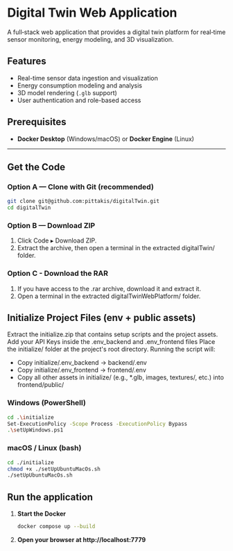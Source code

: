 # Digital Twin Web Application

A full‑stack web application that provides a digital twin platform for real‑time sensor monitoring, energy modeling, and 3D visualization.

## Features

- Real-time sensor data ingestion and visualization  
- Energy consumption modeling and analysis  
- 3D model rendering (`.glb` support)  
- User authentication and role-based access  

## Prerequisites

- **Docker Desktop** (Windows/macOS) or **Docker Engine** (Linux)

---

## Get the Code

### Option A — Clone with Git (recommended)
```bash
git clone git@github.com:pittakis/digitalTwin.git
cd digitalTwin
```

### Option B — Download ZIP
1. Click Code ▸ Download ZIP.
2. Extract the archive, then open a terminal in the extracted digitalTwin/ folder.

### Option C - Download the RAR
1. If you have access to the .rar archive, download it and extract it.
2. Open a terminal in the extracted digitalTwinWebPlatform/ folder.


## Initialize Project Files (env + public assets)
Extract the initialize.zip that contains setup scripts and the project assets.
Add your API Keys inside the .env_backend and .env_frontend files
Place the initialize/ folder at the project's root directory.
Running the script will:
- Copy initialize/.env_backend → backend/.env
- Copy initialize/.env_frontend → frontend/.env
- Copy all other assets in initialize/ (e.g., *.glb, images, textures/, etc.) into frontend/public/

### Windows (PowerShell)
```bash
cd .\initialize
Set-ExecutionPolicy -Scope Process -ExecutionPolicy Bypass
.\setUpWindows.ps1
```
### macOS / Linux (bash)
```bash
cd ./initialize
chmod +x ./setUpUbuntuMacOs.sh
./setUpUbuntuMacOs.sh
```

## Run the application
1. **Start the Docker**
   ```bash
   docker compose up --build
   ``` 
2. **Open your browser at http://localhost:7779**
